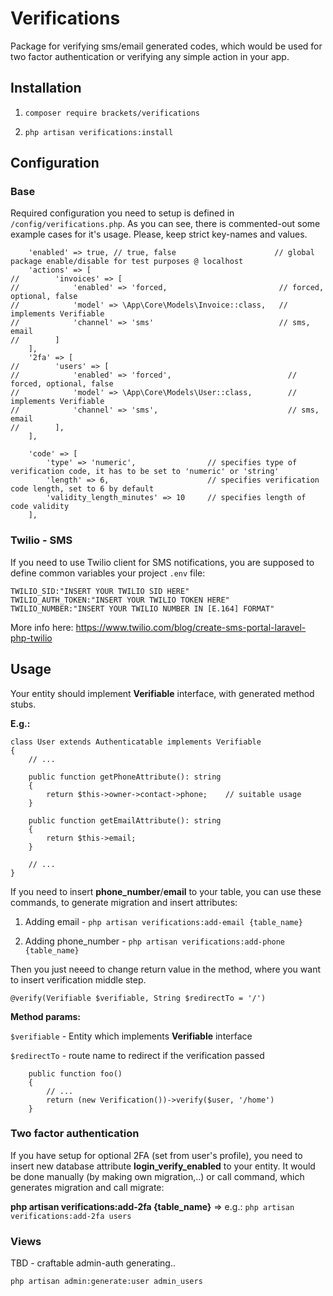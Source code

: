 # Verifications
Package for verifying sms/email generated codes, which would be used for two factor authentication or verifying any simple action in your app.
## Installation

1. `composer require brackets/verifications`

2. `php artisan verifications:install`

## Configuration

### Base
Required configuration you need to setup is defined in `/config/verifications.php`. 
As you can see, there is commented-out some example cases for it's usage. Please, keep strict key-names and values. 
```.
    'enabled' => true, // true, false                      // global package enable/disable for test purposes @ localhost
    'actions' => [
//        'invoices' => [
//            'enabled' => 'forced,                         // forced, optional, false
//            'model' => \App\Core\Models\Invoice::class,   // implements Verifiable
//            'channel' => 'sms'                            // sms, email
//        ]
    ],
    '2fa' => [
//        'users' => [
//            'enabled' => 'forced',                          // forced, optional, false
//            'model' => \App\Core\Models\User::class,        // implements Verifiable
//            'channel' => 'sms',                             // sms, email
//        ],
    ],

    'code' => [
        'type' => 'numeric',                // specifies type of verification code, it has to be set to 'numeric' or 'string'
        'length' => 6,                      // specifies verification code length, set to 6 by default
        'validity_length_minutes' => 10     // specifies length of code validity
    ],
```

### Twilio - SMS
If you need to use Twilio client for SMS notifications, you are 
supposed to define common variables your project `.env` file:

```.
TWILIO_SID:"INSERT YOUR TWILIO SID HERE"
TWILIO_AUTH_TOKEN:"INSERT YOUR TWILIO TOKEN HERE"
TWILIO_NUMBER:"INSERT YOUR TWILIO NUMBER IN [E.164] FORMAT"
```

More info here: https://www.twilio.com/blog/create-sms-portal-laravel-php-twilio

## Usage

Your entity should implement **Verifiable** interface, with generated method stubs.

**E.g.:**
```.
class User extends Authenticatable implements Verifiable
{
    // ...

    public function getPhoneAttribute(): string
    {
        return $this->owner->contact->phone;    // suitable usage
    }

    public function getEmailAttribute(): string
    {
        return $this->email;
    }
    
    // ...
}
```

If you need to insert **phone_number**/**email** to your table, you can use these commands, to generate migration and insert attributes:

1. Adding email - `php artisan verifications:add-email {table_name}`

2. Adding phone_number - `php artisan verifications:add-phone {table_name}`

Then you just neeed to change return value in the method, where you want to insert verification middle step.

`@verify(Verifiable $verifiable, String $redirectTo = '/')` 

**Method params:** 

`$verifiable` - Entity which implements **Verifiable** interface

`$redirectTo` - route name to redirect if the verification passed 

```.
    public function foo()
    {
        // ...
        return (new Verification())->verify($user, '/home')    
    }
```
### Two factor authentication

If you have setup for optional 2FA (set from user's profile), 
you need to insert new database attribute **login_verify_enabled** to your entity.
It would be done manually (by making own migration,..) or call
command, which generates migration and call migrate:


**php artisan verifications:add-2fa {table_name}** => e.g.: `php artisan verifications:add-2fa users`

### Views
TBD - craftable admin-auth generating..


`php artisan admin:generate:user admin_users`
